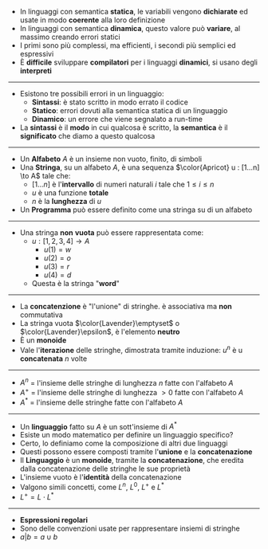 * In linguaggi con semantica __statica__, le variabili vengono __dichiarate__ ed usate in modo __coerente__ alla loro definizione
* In linguaggi con semantica __dinamica__, questo valore può __variare__, al massimo creando errori statici
* I primi sono più complessi, ma efficienti, i secondi più semplici ed espressivi
* È __difficile__ sviluppare __compilatori__ per i linguaggi __dinamici__, si usano degli __interpreti__
---
* Esistono tre possibili errori in un linguaggio:
	* __Sintassi__: è stato scritto in modo errato il codice
	* __Statico__: errori dovuti alla semantica statica di un linguaggio
	* __Dinamico__: un errore che viene segnalato a run-time
* La __sintassi__ è il __modo__ in cui qualcosa è scritto, la __semantica__ è il __significato__ che diamo a questo qualcosa
---
* Un __Alfabeto__ $A$ è un insieme non vuoto, finito, di simboli 
* Una __Stringa__, su un alfabeto $A$, è una sequenza $\color{Apricot} u : [1...n] \to A$ tale che:
	* $[1...n]$ è l'__intervallo__ di numeri naturali $i$ tale che $1 \leq i \leq n$ 
	* $u$ è una funzione __totale__
	* $n$ è la __lunghezza__ di $u$ 
* Un __Programma__ può essere definito come una stringa su di un alfabeto
---
* Una stringa __non__ __vuota__ può essere rappresentata come:
	* $u : [1, 2, 3, 4] \to A$ 
		* $u(1) = w$ 
		* $u(2) = o$ 
		* $u(3) = r$ 
		* $u(4) = d$ 
	* Questa è la stringa "__word__" 
---
* La __concatenzione__ è "l'unione" di stringhe. è associativa ma __non__ commutativa
* La stringa vuota $\color{Lavender}\emptyset$ o $\color{Lavender}\epsilon$, è l'elemento __neutro__ 
* È un __monoide__
* Vale l'__iterazione__ delle stringhe, dimostrata tramite induzione: $u^n$ è u __concatenata__ $n$ volte
---
* $A^n$ = l'insieme delle stringhe di lunghezza $n$ fatte con l'alfabeto $A$
* $A^+$ = l'insieme delle stringhe di lunghezza $>0$  fatte con l'alfabeto $A$
* $A^*$ = l'insieme delle stringhe fatte con l'alfabeto $A$
---
* Un __linguaggio__ fatto su $A$ è un sott'insieme di $A^*$ 
* Esiste un modo matematico per definire un linguaggio specifico?
* Certo, lo definiamo come la composizione di altri due linguaggi
* Questi possono essere composti tramite l'__unione__ e la __concatenazione__
* Il __Linguaggio__ è un __monoide__, tramite la __concatenazione__, che eredita dalla concatenazione delle stringhe le sue proprietà
* L'insieme vuoto è l'__identità__ della concatenazione
* Valgono simili concetti, come $L^n$, $L^0$, $L^+$ e $L^*$ 
* $L^+ = L \cdot L^*$ 
___
* __Espressioni regolari__
* Sono delle convenzioni usate per rappresentare insiemi di stringhe
* $a|b = a \cup b$ 